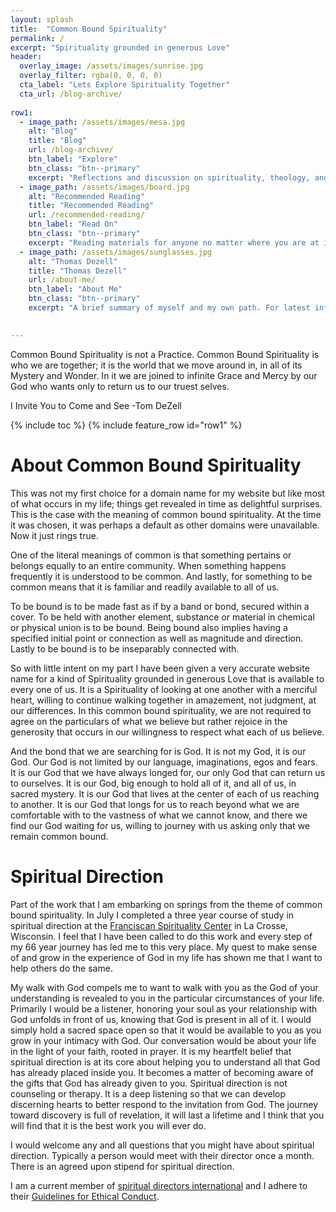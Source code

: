```yaml
---
layout: splash
title:  "Common Bound Spirituality"
permalink: /
excerpt: "Spirituality grounded in generous Love"
header:
  overlay_image: /assets/images/sunrise.jpg
  overlay_filter: rgba(0, 0, 0, 0)
  cta_label: "Lets Explore Spirituality Together"
  cta_url: /blog-archive/
  
row1:
  - image_path: /assets/images/mesa.jpg
    alt: "Blog"
    title: "Blog"
    url: /blog-archive/
    btn_label: "Explore"
    btn_class: "btn--primary"
    excerpt: "Reflections and discussion on spirituality, theology, and our modern world"
  - image_path: /assets/images/board.jpg
    alt: "Recommended Reading"
    title: "Recommended Reading"
    url: /recommended-reading/
    btn_label: "Read On"
    btn_class: "btn--primary"
    excerpt: "Reading materials for anyone no matter where you are at in your own spiritual journey"
  - image_path: /assets/images/sunglasses.jpg
    alt: "Thomas Dezell"
    title: "Thomas Dezell"
    url: /about-me/
    btn_label: "About Me"
    btn_class: "btn--primary"
    excerpt: "A brief summary of myself and my own path. For latest info try [@thomasdezell<i class=\"fa fa-twitter\" aria-hidden=\"true\"></i>](https://twitter.com/@thomasdezell)."

  
---
```

Common Bound Spirituality is not a Practice.  Common Bound Spirituality is who we are together; it is the world that we move around in, in all of its Mystery and Wonder.  In it we are joined to infinite Grace and Mercy by our God who wants only to return us to our truest selves.


I Invite You to Come and See
-Tom DeZell

{% include toc %}
{% include feature_row id="row1" %}

# About Common Bound Spirituality

This was not my first choice for a domain name for my website but like most of what occurs in my life; things get revealed in time as delightful surprises.  This is the case with the meaning of common bound spirituality.  At the time it was chosen, it was perhaps a default as other domains were unavailable.  Now it just rings true.

One of the literal meanings of common is that something pertains or belongs equally to an entire community.  When something happens frequently it is understood to be common.  And lastly, for something to be common means that it is familiar and readily available to all of us.

To be bound is to be made fast as if by a band or bond, secured within a cover. To be held with another element, substance or material in chemical or physical union is to be bound.  Being bound also implies having a specified initial point or connection as well as magnitude and direction.   Lastly to be bound is to be inseparably connected with.

So with little intent on my part I have been given a very accurate website name for a kind of Spirituality grounded in generous Love that is available to every one of us.  It is a Spirituality of looking at one another with a merciful heart, willing to continue walking together in amazement, not judgment, at our differences. In this common bound spirituality, we are not required to agree on the particulars of what we believe but rather rejoice in the generosity that occurs in our willingness to respect what each of us believe.

And the bond that we are searching for is God.   It is not my God, it is our God.    Our God is not limited by our language, imaginations, egos and fears.  It is our God that we have always longed for, our only God that can return us to ourselves.  It is our God,  big enough to hold all of it, and all of us, in sacred mystery.  It is our God that lives at the center of each of us reaching to another. It is our God that longs for us to reach beyond what we are comfortable with to the vastness of what we cannot know, and there we find our God waiting for us, willing to journey with us asking only that we remain common bound.

# Spiritual Direction

Part of the work that I am embarking on springs from the theme of common bound spirituality.  In July I completed a three year course of study in spiritual direction at the  [Franciscan Spirituality Center](http://www.fscenter.org/) in La Crosse, Wisconsin.    I feel that I have been called to do this work and every step of my 66 year journey has led me to this very place.  My quest to make sense of and grow in the experience of God in my life has shown me that I want to help others do the same.

My walk with God compels me to want to walk with you as the God of your understanding is revealed to you in the particular circumstances of your life.  Primarily I would be a listener, honoring your soul as your relationship with God unfolds in front of us, knowing that God is present in all of it.   I would simply  hold a sacred space open so that it would be available to you as you grow in your intimacy with God.  Our conversation would be about your life in the light of your faith, rooted in prayer.  It is my heartfelt belief that spiritual direction is at its core about helping you to understand all that God has already placed inside you.  It becomes a matter of becoming aware of the gifts that God has already given to you.  Spiritual direction is not counseling or therapy.  It is a deep listening so that we can develop discerning hearts to better respond to the invitation from God.  The journey toward discovery is full of revelation, it will last a lifetime and I think that you will find that it is the best work you will ever do.

I would welcome any and all questions that you might have about spiritual direction.  Typically a person would meet with their director once a month.  There is an agreed upon stipend for spiritual direction.

I am a current member of [spiritual directors international](http://www.sdiworld.org/) and I adhere to their [Guidelines for Ethical Conduct](http://www.sdiworld.org/publications/guidelines-ethical-conduct).


